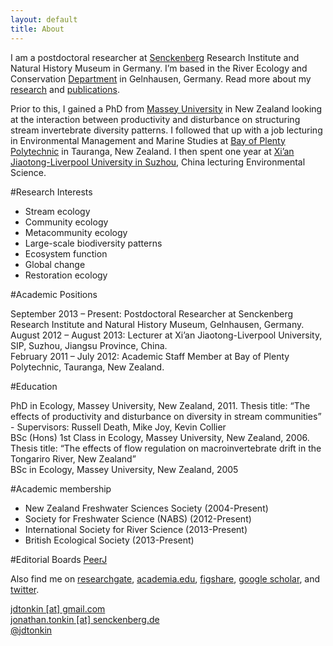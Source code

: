 ```yaml
---
layout: default
title: About
---
```


I am a postdoctoral researcher at [Senckenberg](http://www.senckenberg.de/root/index.php?page_id=71) Research Institute and Natural History Museum in Germany. I’m based in the River Ecology and Conservation [Department](http://www.senckenberg.de/root/index.php?page_id=5217&organisation=true&institutID=1&abteilungID=26) in Gelnhausen, Germany. Read more about my [research](Research) and [publications](Publications).  

Prior to this, I gained a PhD from [Massey University](http://www.massey.ac.nz/) in New Zealand looking at the interaction between productivity and disturbance on structuring stream invertebrate diversity patterns. I followed that up with a job lecturing in Environmental Management and Marine Studies at [Bay of Plenty Polytechnic](http://www.boppoly.ac.nz/) in Tauranga, New Zealand. I then spent one year at [Xi’an Jiaotong-Liverpool University in Suzhou](http://www.xjtlu.edu.cn/en/), China lecturing Environmental Science.

#Research Interests
- Stream ecology
- Community ecology
- Metacommunity ecology
- Large-scale biodiversity patterns
- Ecosystem function
- Global change
- Restoration ecology


#Academic Positions

September 2013 – Present: Postdoctoral Researcher at Senckenberg Research Institute and Natural History Museum, Gelnhausen, Germany.   
August 2012 – August 2013: Lecturer at Xi’an Jiaotong-Liverpool University, SIP, Suzhou, Jiangsu Province, China.  
February 2011 – July 2012: Academic Staff Member at Bay of Plenty Polytechnic, Tauranga, New Zealand.  


#Education

PhD in Ecology, Massey University, New Zealand, 2011. Thesis title: “The effects of productivity and disturbance on diversity in stream communities” - Supervisors: Russell Death, Mike Joy, Kevin Collier   
BSc (Hons) 1st Class in Ecology, Massey University, New Zealand, 2006. Thesis title: “The effects of flow regulation on macroinvertebrate drift in the Tongariro River, New Zealand”   
BSc in Ecology, Massey University, New Zealand, 2005   


#Academic membership
- New Zealand Freshwater Sciences Society (2004-Present)
- Society for Freshwater Science (NABS) (2012-Present)
- International Society for River Science (2013-Present)
- British Ecological Society (2013-Present)


#Editorial Boards
[PeerJ](https://peerj.com/)


Also find me on [researchgate](https://www.researchgate.net/profile/Jonathan_Tonkin/), [academia.edu](http://senckenberg.academia.edu/JonathanTonkin), [figshare](http://figshare.com/authors/Jonathan%20D%20Tonkin/277559), [google scholar](http://scholar.google.co.nz/citations?user=Mtn0TIwAAAAJ&hl=en), and [twitter](https://twitter.com/jdtonkin).

<i class="fa fa-fw fa-envelope"></i><a href="mailto:jdtonkin@gmail.com"> jdtonkin [at] gmail.com</a>   
<i class="fa fa-fw fa-envelope-o"></i><a href="mailto:jonathan.tonkin@senckenberg.de"> jonathan.tonkin [at] senckenberg.de</a>   
<i class="fa fa-fw fa-twitter"></i><a href="http://twitter.com/jdtonkin"> @jdtonkin</a> 

